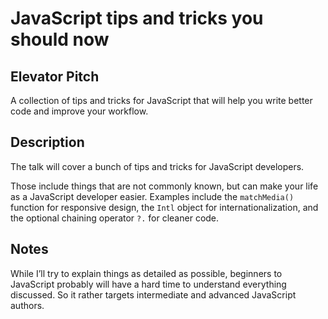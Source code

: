 # JavaScript tips and tricks you should now

## Elevator Pitch

A collection of tips and tricks for JavaScript that will help you write better code and improve your workflow.

## Description

The talk will cover a bunch of tips and tricks for JavaScript developers.

Those include things that are not commonly known, but can make your life as a JavaScript developer easier.
Examples include the `matchMedia()` function for responsive design, the `Intl` object for internationalization, and the optional chaining operator `?.` for cleaner code.

## Notes

While I’ll try to explain things as detailed as possible, beginners to JavaScript probably will have a hard time to understand everything discussed. So it rather targets intermediate and advanced JavaScript authors.